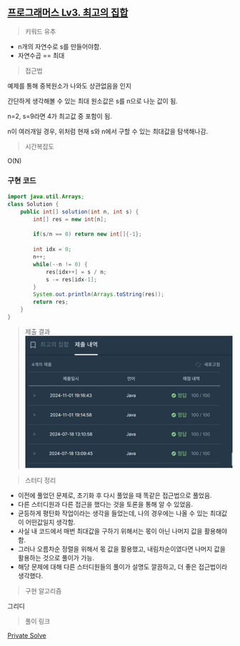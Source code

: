 ## [프로그래머스 Lv3. 최고의 집합](https://school.programmers.co.kr/learn/courses/30/lessons/12938)

> 키워드 유추
- n개의 자연수로 s를 만들어야함.
- 자연수곱 == 최대

> 접근법
<p> 예제를 통해 중복원소가 나와도 상관없음을 인지 </p>
<p> 간단하게 생각해볼 수 있는 최대 원소값은 s를 n으로 나눈 값이 됨. </p>
<p> n=2, s=9라면 4가 최고값 중 포함이 됨. </p>
<p> n이 여러개일 경우, 위처럼 현재 s와 n에서 구할 수 있는 최대값을 탐색해나감. </p>

> 시간복잡도
<p> O(N) </p>

### 구현 코드
```java
import java.util.Arrays;
class Solution {
    public int[] solution(int n, int s) {
        int[] res = new int[n];

        if(s/n == 0) return new int[]{-1};
    
        int idx = 0;
        n++;
        while(--n != 0) {
            res[idx++] = s / n;
            s -= res[idx-1];
        }
        System.out.println(Arrays.toString(res));
        return res;
    }
}
```

> 제출 결과
![제출결과](./result.png)

> 스터디 정리
- 이전에 풀었던 문제로, 초기화 후 다시 풀었을 때 똑같은 접근법으로 풀었음.
- 다른 스터디원과 다른 접근을 했다는 것을 토론을 통해 알 수 있었음.
- 균등하게 평탄화 작업이라는 생각을 들었는데, 나의 경우에는 나올 수 있는 최대값이 어떤값일지 생각함.
- 사실 내 코드에서 매번 최대값을 구하기 위해서는 몫이 아닌 나머지 값을 활용해야함.
- 그러나 오름차순 정렬을 위해서 몫 값을 활용했고, 내림차순이였다면 나머지 값을 활용하는 것으로 풀이가 가능.
- 해당 문제에 대해 다른 스터디원들의 풀이가 설명도 깔끔하고, 더 좋은 접근법이라 생각했다.

> 구현 알고리즘
<p> 그리디 </p>

> 풀이 링크

[Private Solve](https://github.com/The-Four-Error-Pickers/Algorithm-Study/tree/main/Private%20Solve/프로그래머스/12938.%20%EC%B5%9C%EA%B3%A0%EC%9D%98%20%EC%A7%91%ED%95%A9/Be-HinD(Ryo))

